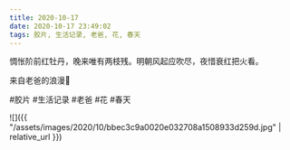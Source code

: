 ```yaml
---
title: 2020-10-17
date: 2020-10-17 23:49:02
tags: 胶片, 生活记录, 老爸, 花, 春天
---
```


<p>惆怅阶前红牡丹，晚来唯有两枝残。明朝风起应吹尽，夜惜衰红把火看。<br /></p> 
<p>来自老爸的浪漫🌹</p>

#胶片 #生活记录 #老爸 #花 #春天

![]({{ "/assets/images/2020/10/bbec3c9a0020e032708a1508933d259d.jpg" | relative_url }})
